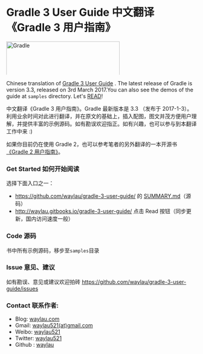 # Gradle 3 User Guide 中文翻译《Gradle 3 用户指南》



<img height="100" width="300" src="http://gradle.wpengine.netdna-cdn.com/wp-content/uploads/2015/10/gradle-logo-horizontal2.svg" alt="Gradle" style="max-height: 88px;">

Chinese translation of [Gradle 3 User Guide](http://www.gradle.org/docs/current/userguide/userguide.html) . The latest release of Gradle is version 3.3, released on 3rd March 2017.You can also see the demos of the guide at `samples` directory.
Let's [READ](SUMMARY.md)!

中文翻译《Gradle 3 用户指南》。Gradle 最新版本是 3.3 （发布于 2017-1-3）。利用业余时间对此进行翻译，并在原文的基础上，插入配图，图文并茂方便用户理解，并提供丰富的示例源码。如有勘误欢迎指正。如有兴趣，也可以参与到本翻译工作中来 :)

如果你目前仍在使用 Gradle 2，也可以参考笔者的另外翻译的一本开源书[《Gradle 2 用户指南》](https://github.com/waylau/Gradle-2-User-Guide)。
### Get Started 如何开始阅读

选择下面入口之一：

* <https://github.com/waylau/gradle-3-user-guide/> 的 [SUMMARY.md](SUMMARY.md)（源码）
* <http://waylau.gitbooks.io/gradle-3-user-guide/> 点击 Read 按钮（同步更新，国内访问速度一般）

### Code 源码

书中所有示例源码，移步至`samples`目录 

### Issue 意见、建议

如有勘误、意见或建议欢迎拍砖 <https://github.com/waylau/gradle-3-user-guide/issues>

### Contact 联系作者:

* Blog: [waylau.com](http://waylau.com)
* Gmail: [waylau521(at)gmail.com](mailto:waylau521@gmail.com)
* Weibo: [waylau521](http://weibo.com/waylau521)
* Twitter: [waylau521](https://twitter.com/waylau521)
* Github : [waylau](https://github.com/waylau)